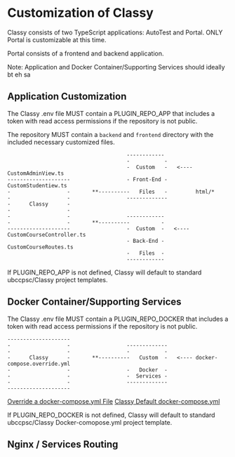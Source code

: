 # Customization of Classy

Classy consists of two TypeScript applications: AutoTest and Portal. ONLY Portal is customizable at this time.

Portal consists of a frontend and backend application.

Note: Application and Docker Container/Supporting Services should ideally bt eh sa

## Application Customization

The Classy .env file MUST contain a PLUGIN_REPO_APP that includes a token with read access permissions if the repository is not public.

The repository MUST contain a `backend` and `frontend` directory with the included necessary customized files.

```ascii
                                      ------------
                                      -           -
                                      -  Custom   -   <---- CustomAdminView.ts
--------------------                  - Front-End -         CustomStudentiew.ts
-                  -       **----------   Files   -         html/*
-                  -                  -------------
-      Classy      -                  
-                  -                  
-                  -                  ------------
-                  -       **----------          -
--------------------                  -  Custom  -   <---- CustomCourseController.ts
                                      - Back-End -         CustomCourseRoutes.ts
                                      -   Files  -
                                      ------------
```

If PLUGIN_REPO_APP is not defined, Classy will default to standard ubccpsc/Classy project templates.

## Docker Container/Supporting Services

The Classy .env file MUST contain a PLUGIN_REPO_DOCKER that includes a token with read access permissions if the repository is not public.

```ascii
--------------------
-                  -                  -------------
-                  -                  -           -
-      Classy      -       **----------   Custom  -   <---- docker-compose.override.yml
-                  -                  -   Docker  -
-                  -                  -  Services -
-                  -                  -------------
--------------------
```

[Override a docker-compose.yml File](https://docs.docker.com/compose/extends/)
[Classy Default docker-compose.yml](https://github.com/ubccpsc/classy/blob/master/docker-compose.yml)

If PLUGIN_REPO_DOCKER is not defined, Classy will default to standard ubccpsc/Classy Docker-comopose.yml project template.

## Nginx / Services Routing

